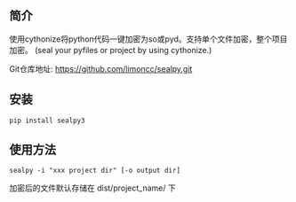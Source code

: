 ## 简介

使用cythonize将python代码一键加密为so或pyd。支持单个文件加密，整个项目加密。
(seal your pyfiles or project by using cythonize.)

Git仓库地址: https://github.com/limoncc/sealpy.git

## 安装

    pip install sealpy3

## 使用方法

    sealpy -i "xxx project dir" [-o output dir]

加密后的文件默认存储在 dist/project_name/ 下